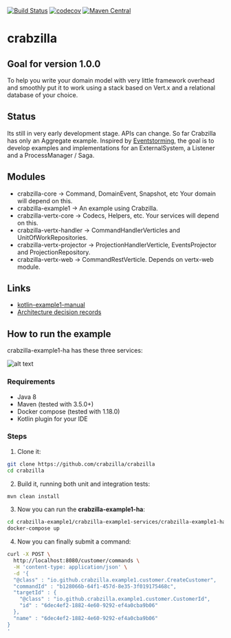 [![Build Status](https://travis-ci.org/crabzilla/crabzilla.svg?branch=master)](https://travis-ci.org/crabzilla/crabzilla)
[![codecov](https://codecov.io/gh/crabzilla/crabzilla/branch/master/graph/badge.svg)](https://codecov.io/gh/crabzilla/crabzilla)
[![Maven Central](https://maven-badges.herokuapp.com/maven-central/io.github.crabzilla/crabzilla/badge.svg)](http://search.maven.org/#artifactdetails%7Cio.github.crabzilla%7Ccrabzilla%7C0.0.5%7C)

# crabzilla

## Goal for version 1.0.0

To help you write your domain model with very little framework overhead and smoothly put it to work using a stack based
on Vert.x and a relational database of your choice.

## Status

Its still in very early development stage. APIs can change. So far Crabzilla has only an Aggregate example. Inspired by 
[Eventstorming](http://eventstorming.com), the goal is to develop examples and implementations for an ExternalSystem, 
a Listener and a ProcessManager / Saga.

## Modules

* crabzilla-core            → Command, DomainEvent, Snapshot, etc Your domain will depend on this.
* crabzilla-example1        → An example using Crabzilla. 
* crabzilla-vertx-core      → Codecs, Helpers, etc. Your services will depend on this.
* crabzilla-vertx-handler   → CommandHandlerVerticles and UnitOfWorkRepositories.
* crabzilla-vertx-projector → ProjectionHandlerVerticle, EventsProjector and ProjectionRepository.
* crabzilla-vertx-web       → CommandRestVerticle. Depends on vertx-web module.

## Links

* [kotlin-example1-manual](https://crabzilla.github.io/crabzilla/docs/kotlin-example1-manual.html)
* [Architecture decision records](https://github.com/crabzilla/crabzilla/tree/master/doc/architecture/decisions)

## How to run the example

crabzilla-example1-ha has these three services:

![alt text](https://github.com/crabzilla/crabzilla/blob/master/doc/asciidoc/images/crabzilla-bc-architecture.png "crabzilla-example1-ha")

### Requirements

* Java 8
* Maven (tested with 3.5.0+)
* Docker compose (tested with 1.18.0)
* Kotlin plugin for your IDE

### Steps

1. Clone it:

```bash
git clone https://github.com/crabzilla/crabzilla
cd crabzilla
```

2. Build it, running both unit and integration tests:

```bash
mvn clean install
```

3. Now you can run the **crabzilla-example1-ha**: 

```bash
cd crabzilla-example1/crabzilla-example1-services/crabzilla-example1-ha
docker-compose up
```

4. Now you can finally submit a command: 

```bash
curl -X POST \
  http://localhost:8080/customer/commands \
  -H 'content-type: application/json' \
  -d '{
  "@class" : "io.github.crabzilla.example1.customer.CreateCustomer",
  "commandId" : "b128066b-64f1-457d-8e35-3f019175468c",
  "targetId" : {
    "@class" : "io.github.crabzilla.example1.customer.CustomerId",
    "id" : "6dec4ef2-1882-4e60-9292-ef4a0cba9b06"
  },
  "name" : "6dec4ef2-1882-4e60-9292-ef4a0cba9b06"
}
'
```

